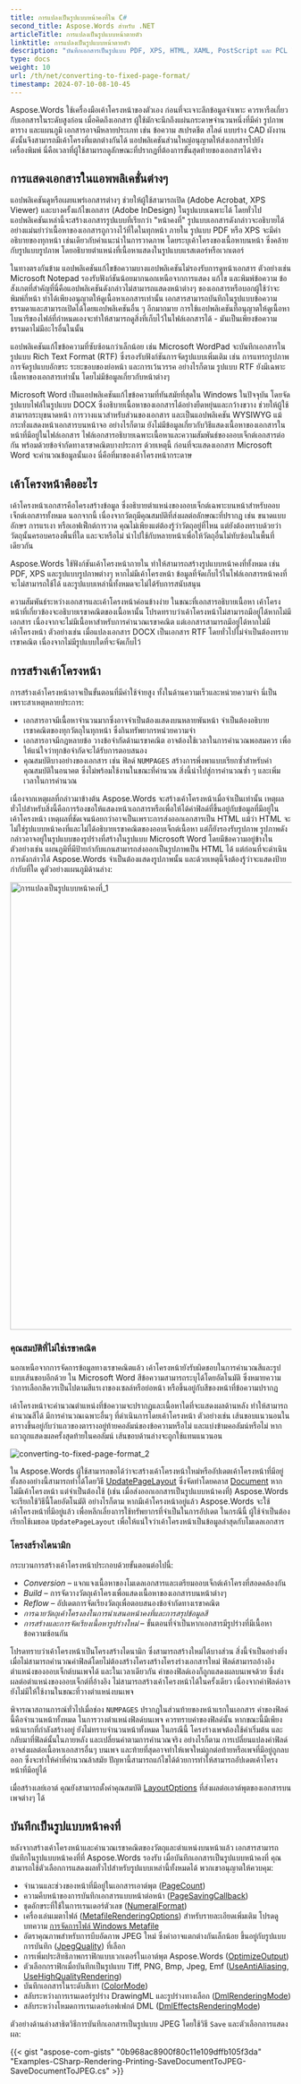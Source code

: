 ```yaml
---
title: การแปลงเป็นรูปแบบหน้าคงที่ใน C#
second_title: Aspose.Words สำหรับ .NET
articleTitle: การแปลงเป็นรูปแบบหน้าตายตัว
linktitle: การแปลงเป็นรูปแบบหน้าตายตัว
description: "บันทึกเอกสารเป็นรูปแบบ PDF, XPS, HTML, XAML, PostScript และ PCL โดยใช้ C#"
type: docs
weight: 10
url: /th/net/converting-to-fixed-page-format/
timestamp: 2024-07-10-08-10-45
---
```


Aspose.Words ใช้เครื่องมือเค้าโครงหน้าของตัวเอง ก่อนที่จะเจาะลึกข้อมูลจำเพาะ ควรหารือเกี่ยวกับเอกสารในระดับสูงก่อน เมื่อคิดถึงเอกสาร ผู้ใช้มักจะนึกถึงแผ่นกระดาษจำนวนหนึ่งที่มีคำ รูปภาพ ตาราง และแผนภูมิ เอกสารอาจมีหลายประเภท เช่น ข้อความ สเปรดชีต สไลด์ แบบร่าง CAD ผังงาน ดังนั้นจึงสามารถมีเค้าโครงที่แตกต่างกันได้ แอปพลิเคชันส่วนใหญ่อนุญาตให้ส่งเอกสารไปยังเครื่องพิมพ์ นี่คือเวลาที่ผู้ใช้สามารถดูลักษณะที่ปรากฏที่ต้องการขั้นสุดท้ายของเอกสารได้จริง

## การแสดงเอกสารในแอพพลิเคชั่นต่างๆ

แอปพลิเคชันดูหรือเผยแพร่เอกสารต่างๆ ช่วยให้ผู้ใช้สามารถเปิด (Adobe Acrobat, XPS Viewer) และบางครั้งแก้ไขเอกสาร (Adobe InDesign) ในรูปแบบเฉพาะได้ โดยทั่วไปแอปพลิเคชันเหล่านี้จะสร้างเอกสารรูปแบบที่เรียกว่า "หน้าคงที่" รูปแบบเอกสารดังกล่าวจะอธิบายได้อย่างแม่นยำว่าเนื้อหาของเอกสารถูกวางไว้ที่ใดในทุกหน้า ภายใน รูปแบบ PDF หรือ XPS จะมีคำอธิบายของทุกหน้า เช่นเดียวกับคำแนะนำในการวาดภาพ โดยระบุเค้าโครงของเนื้อหาบนหน้า ซึ่งคล้ายกับรูปแบบรูปภาพ โดยอธิบายตำแหน่งที่เนื้อหาแสดงในรูปแบบแรสเตอร์หรือเวกเตอร์

ในทางตรงกันข้าม แอปพลิเคชันแก้ไขข้อความบางแอปพลิเคชันไม่รองรับการดูหน้าเอกสาร ตัวอย่างเช่น Microsoft Notepad รองรับฟังก์ชันน้อยมากนอกเหนือจากการแสดง แก้ไข และพิมพ์ข้อความ ข้อสังเกตที่สำคัญที่นี่คือแอปพลิเคชันดังกล่าวไม่สามารถแสดงหน้าต่างๆ ของเอกสารหรือบอกผู้ใช้ว่าจะพิมพ์กี่หน้า ทำได้เพียงอนุญาตให้ดูเนื้อหาเอกสารเท่านั้น เอกสารสามารถบันทึกในรูปแบบข้อความธรรมดาและสามารถเปิดได้โดยแอปพลิเคชันอื่น ๆ อีกมากมาย การใช้แอปพลิเคชันที่อนุญาตให้ดูเนื้อหาไบนารีของไฟล์ที่กำหนดเองจะทำให้สามารถดูสิ่งที่เก็บไว้ในไฟล์เอกสารได้ - มันเป็นเพียงข้อความธรรมดาไม่มีอะไรอื่นในนั้น

แอปพลิเคชันแก้ไขข้อความที่ซับซ้อนกว่าเล็กน้อย เช่น Microsoft WordPad จะบันทึกเอกสารในรูปแบบ Rich Text Format (RTF) ซึ่งรองรับฟังก์ชันการจัดรูปแบบเพิ่มเติม เช่น การแทรกรูปภาพ การจัดรูปแบบอักขระ ระยะขอบของย่อหน้า และการเว้นวรรค อย่างไรก็ตาม รูปแบบ RTF ยังมีเฉพาะเนื้อหาของเอกสารเท่านั้น โดยไม่มีข้อมูลเกี่ยวกับหน้าต่างๆ

Microsoft Word เป็นแอปพลิเคชันแก้ไขข้อความที่ทันสมัยที่สุดใน Windows ในปัจจุบัน โดยจัดรูปแบบไฟล์ในรูปแบบ DOCX ซึ่งอธิบายเนื้อหาของเอกสารได้อย่างยืดหยุ่นและกว้างขวาง ช่วยให้ผู้ใช้สามารถระบุขนาดหน้า การวางแนวสำหรับส่วนของเอกสาร และเป็นแอปพลิเคชัน WYSIWYG แม้กระทั่งแสดงหน้าเอกสารบนหน้าจอ อย่างไรก็ตาม ยังไม่มีข้อมูลเกี่ยวกับวิธีแสดงเนื้อหาของเอกสารในหน้าที่มีอยู่ในไฟล์เอกสาร ไฟล์เอกสารอธิบายเฉพาะเนื้อหาและความสัมพันธ์ของออบเจ็กต์เอกสารต่อกัน พร้อมด้วยข้อจำกัดทางเรขาคณิตบางประการ ด้วยเหตุนี้ ก่อนที่จะแสดงเอกสาร Microsoft Word จะคำนวณข้อมูลนั้นเอง นี่คือที่มาของเค้าโครงหน้ากระดาษ

## เค้าโครงหน้าคืออะไร

เค้าโครงหน้าเอกสารคือโครงสร้างข้อมูล ซึ่งอธิบายตำแหน่งของออบเจ็กต์เฉพาะบนหน้าสำหรับออบเจ็กต์เอกสารทั้งหมด นอกจากนี้ เนื่องจากวัตถุมีคุณสมบัติที่ส่งผลต่อลักษณะที่ปรากฏ เช่น ขนาดแบบอักษร การแรเงา หรือเอฟเฟ็กต์การวาด คุณไม่เพียงแต่ต้องรู้ว่าวัตถุอยู่ที่ไหน แต่ยังต้องทราบด้วยว่าวัตถุนั้นครอบครองพื้นที่ใด และจะหรือไม่ นำไปใช้กับหลายหน้าเพื่อให้วัตถุอื่นไม่ทับซ้อนในพื้นที่เดียวกัน

Aspose.Words ใช้ฟังก์ชันเค้าโครงหน้าภายใน ทำให้สามารถสร้างรูปแบบหน้าคงที่ทั้งหมด เช่น PDF, XPS และรูปแบบรูปภาพต่างๆ หากไม่มีเค้าโครงหน้า ข้อมูลที่จัดเก็บไว้ในไฟล์เอกสารหน้าคงที่จะไม่สามารถใช้ได้ และรูปแบบเหล่านี้ทั้งหมดจะไม่ได้รับการสนับสนุน

ความสัมพันธ์ระหว่างเอกสารและเค้าโครงหน้าค่อนข้างง่าย ในขณะที่เอกสารอธิบายเนื้อหา เค้าโครงหน้าที่เกี่ยวข้องจะอธิบายเรขาคณิตของเนื้อหานั้น โปรดทราบว่าเค้าโครงหน้าไม่สามารถมีอยู่ได้หากไม่มีเอกสาร เนื่องจากจะไม่มีเนื้อหาสำหรับการคำนวณเรขาคณิต แต่เอกสารสามารถมีอยู่ได้หากไม่มีเค้าโครงหน้า ตัวอย่างเช่น เมื่อแปลงเอกสาร DOCX เป็นเอกสาร RTF โดยทั่วไปไม่จำเป็นต้องทราบเรขาคณิต เนื่องจากไม่มีรูปแบบใดที่จะจัดเก็บไว้

## การสร้างเค้าโครงหน้า

การสร้างเค้าโครงหน้าอาจเป็นขั้นตอนที่มีค่าใช้จ่ายสูง ทั้งในด้านความเร็วและหน่วยความจำ นี่เป็นเพราะสาเหตุหลายประการ:

- เอกสารอาจมีเนื้อหาจำนวนมากซึ่งอาจจำเป็นต้องแสดงบนหลายพันหน้า จำเป็นต้องอธิบายเรขาคณิตของทุกวัตถุในทุกหน้า ซึ่งกินทรัพยากรหน่วยความจำ
- เอกสารอาจมีกฎหลายข้อ วางข้อจำกัดด้านเรขาคณิต อาจต้องใช้เวลาในการคำนวณพอสมควร เพื่อให้แน่ใจว่าทุกข้อจำกัดจะได้รับการตอบสนอง
- คุณสมบัติบางอย่างของเอกสาร เช่น ฟิลด์ `NUMPAGES` สร้างการพึ่งพาแบบเรียกซ้ำสำหรับค่าคุณสมบัติในอนาคต ซึ่งไม่พร้อมใช้งานในขณะที่คำนวณ สิ่งนี้นำไปสู่การคำนวณซ้ำ ๆ และเพิ่มเวลาในการคำนวณ

เนื่องจากเหตุผลที่กล่าวมาข้างต้น Aspose.Words จะสร้างเค้าโครงหน้าเมื่อจำเป็นเท่านั้น เหตุผลทั่วไปสำหรับสิ่งนี้คือการร้องขอให้แสดงหน้าเอกสารหรือเพื่อให้ได้ค่าฟิลด์ที่ขึ้นอยู่กับข้อมูลที่มีอยู่ในเค้าโครงหน้า เหตุผลที่ชัดเจนน้อยกว่าอาจเป็นเพราะการส่งออกเอกสารเป็น HTML แม้ว่า HTML จะไม่ใช่รูปแบบหน้าคงที่และไม่ได้อธิบายเรขาคณิตของออบเจ็กต์เนื้อหา แต่ก็ยังรองรับรูปภาพ รูปภาพดังกล่าวอาจอยู่ในรูปแบบของรูปร่างที่สร้างในรูปแบบ Microsoft Word โดยมีข้อความอยู่ข้างใน ตัวอย่างเช่น แผนภูมิที่มีป้ายกำกับแกนสามารถส่งออกเป็นรูปภาพเป็น HTML ได้ แต่ก่อนที่จะดำเนินการดังกล่าวได้ Aspose.Words จำเป็นต้องแสดงรูปภาพนั้น และด้วยเหตุนี้จึงต้องรู้ว่าจะแสดงป้ายกำกับที่ใด ดูตัวอย่างแผนภูมิด้านล่าง:

<img src="/words/net/converting-to-fixed-page-format/converting-to-fixed-page-format-1.png" alt="การแปลงเป็นรูปแบบหน้าคงที่_1" style="width:800px"/>

### คุณสมบัติที่ไม่ใช่เรขาคณิต

นอกเหนือจากการจัดการข้อมูลทางเรขาคณิตแล้ว เค้าโครงหน้ายังรับผิดชอบในการคำนวณสีและรูปแบบเส้นขอบอีกด้วย ใน Microsoft Word สีข้อความสามารถระบุได้โดยอัตโนมัติ ซึ่งหมายความว่าการเลือกสีควรเป็นไปตามสีแรเงาของเซลล์หรือย่อหน้า หรือขึ้นอยู่กับสีของหน้าที่ข้อความปรากฏ

เค้าโครงหน้าจะคำนวณตำแหน่งที่ข้อความจะปรากฏและเนื้อหาใดที่จะแสดงผลด้านหลัง ทำให้สามารถคำนวณสีได้ มีการคำนวณเฉพาะอื่นๆ ที่ดำเนินการโดยเค้าโครงหน้า ตัวอย่างเช่น เส้นขอบแนวนอนในตารางขึ้นอยู่กับว่าแถวของตารางอยู่ท้ายคอลัมน์ของข้อความหรือไม่ และแบ่งข้ามคอลัมน์หรือไม่ หากแถวถูกแสดงผลครั้งสุดท้ายในคอลัมน์ เส้นขอบด้านล่างจะถูกใช้แทนแนวนอน

![converting-to-fixed-page-format_2](/words/net/converting-to-fixed-page-format/converting-to-fixed-page-format-2.png)

ใน Aspose.Words ผู้ใช้สามารถขอได้ว่าจะสร้างเค้าโครงหน้าใหม่หรืออัปเดตเค้าโครงหน้าที่มีอยู่ ทั้งสองอย่างนี้สามารถทำได้โดยวิธี [UpdatePageLayout](https://reference.aspose.com/words/net/aspose.words/document/updatepagelayout/) ซึ่งจัดทำโดยคลาส [Document](https://reference.aspose.com/words/net/aspose.words/document/) หากไม่มีเค้าโครงหน้า แต่จำเป็นต้องใช้ (เช่น เมื่อส่งออกเอกสารเป็นรูปแบบหน้าคงที่) Aspose.Words จะเรียกใช้วิธีนี้โดยอัตโนมัติ อย่างไรก็ตาม หากมีเค้าโครงหน้าอยู่แล้ว Aspose.Words จะใช้เค้าโครงหน้าที่มีอยู่แล้ว เพื่อหลีกเลี่ยงการใช้ทรัพยากรที่จำเป็นในการอัปเดต ในกรณีนี้ ผู้ใช้จำเป็นต้องเรียกใช้เมธอด `UpdatePageLayout` เพื่อให้แน่ใจว่าเค้าโครงหน้าเป็นข้อมูลล่าสุดกับโมเดลเอกสาร

### โครงสร้างไดนามิก

กระบวนการสร้างเค้าโครงหน้าประกอบด้วยขั้นตอนต่อไปนี้:

- *Conversion* – แจกแจงเนื้อหาของโมเดลเอกสารและเตรียมออบเจ็กต์เค้าโครงที่สอดคล้องกัน
- *Build* – การจัดวางวัตถุเค้าโครงเพื่อแสดงเนื้อหาของเอกสารบนหน้าต่างๆ
- *Reflow* – อัปเดตการจัดเรียงวัตถุเพื่อตอบสนองข้อจำกัดทางเรขาคณิต
- *การฉายวัตถุเค้าโครงลงในการนำเสนอหน้าคงที่และการสรุปข้อมูลสี*
- *การสร้างและการจัดเรียงเนื้อหารูปร่างใหม่* – ขั้นตอนที่จำเป็นหากเอกสารมีรูปร่างที่มีเนื้อหาข้อความซ้อนกัน

โปรดทราบว่าเค้าโครงหน้าเป็นโครงสร้างไดนามิก ซึ่งสามารถสร้างใหม่ได้บางส่วน สิ่งนี้จำเป็นอย่างยิ่งเมื่อไม่สามารถคำนวณค่าฟิลด์โดยไม่ต้องสร้างโครงสร้างโครงร่างเอกสารใหม่ ฟิลด์สามารถอ้างอิงตำแหน่งของออบเจ็กต์บนเพจได้ และในเวลาเดียวกัน ค่าของฟิลด์เองก็ถูกแสดงผลบนเพจด้วย ซึ่งส่งผลต่อตำแหน่งของออบเจ็กต์ที่อ้างอิง ไม่สามารถสร้างเค้าโครงหน้าได้ในครั้งเดียว เนื่องจากค่าฟิลด์อาจยังไม่มีให้ใช้งานในขณะที่วางตำแหน่งบนเพจ

พิจารณาสถานการณ์ทั่วไปเมื่อช่อง `NUMPAGES` ปรากฏในส่วนท้ายของหน้าแรกในเอกสาร ค่าของฟิลด์นี้คือจำนวนหน้าทั้งหมด ในการวางตำแหน่งฟิลด์บนเพจ ควรทราบค่าของฟิลด์นั้น หากขณะนี้มีเพียงหน้าแรกที่กำลังสร้างอยู่ ยังไม่ทราบจำนวนหน้าทั้งหมด ในกรณีนี้ โครงร่างเพจต้องใช้ค่าเริ่มต้น และกลับมาที่ฟิลด์นั้นในภายหลัง และเปลี่ยนค่าตามการคำนวณจริง อย่างไรก็ตาม การเปลี่ยนแปลงค่าฟิลด์อาจส่งผลต่อเนื้อหาเอกสารอื่นๆ บนเพจ และท้ายที่สุดอาจทำให้เพจใหม่ถูกต่อท้ายหรือเพจที่มีอยู่ถูกลบออก ซึ่งจะทำให้ค่าที่คำนวณล้าสมัย ปัญหานี้สามารถแก้ไขได้ด้วยการทำให้สามารถอัปเดตเค้าโครงหน้าที่มีอยู่ได้

เมื่อสร้างเลย์เอาต์ คุณยังสามารถตั้งค่าคุณสมบัติ [LayoutOptions](https://reference.aspose.com/words/net/aspose.words.layout/layoutoptions/) ที่ส่งผลต่อเอาต์พุตของเอกสารบนเพจต่างๆ ได้

## บันทึกเป็นรูปแบบหน้าคงที่

หลังจากสร้างเค้าโครงหน้าและคำนวณเรขาคณิตของวัตถุและตำแหน่งบนหน้าแล้ว เอกสารสามารถบันทึกในรูปแบบหน้าคงที่ที่ Aspose.Words รองรับ เมื่อบันทึกเอกสารเป็นรูปแบบหน้าคงที่ คุณสามารถใช้ตัวเลือกการแสดงผลทั่วไปสำหรับรูปแบบเหล่านี้ทั้งหมดได้ พวกเขาอนุญาตให้ควบคุม:

- จำนวนและช่วงของหน้าที่มีอยู่ในเอกสารเอาต์พุต ([PageCount](https://reference.aspose.com/words/net/aspose.words/document/pagecount/))
- ความคืบหน้าของการบันทึกเอกสารแบบหน้าต่อหน้า ([PageSavingCallback](https://reference.aspose.com/words/net/aspose.words.saving/fixedpagesaveoptions/pagesavingcallback/))
- ชุดอักขระที่ใช้ในการเรนเดอร์ตัวเลข ([NumeralFormat](https://reference.aspose.com/words/net/aspose.words.saving/fixedpagesaveoptions/numeralformat/))
- เครื่องเล่นเมตาไฟล์ ([MetafileRenderingOptions](https://reference.aspose.com/words/net/aspose.words.saving/fixedpagesaveoptions/metafilerenderingoptions/)) สำหรับรายละเอียดเพิ่มเติม โปรดดูบทความ [การจัดการไฟล์ Windows Metafile](/words/th/net/handling-windows-metafiles/)
- อัตราคุณภาพสำหรับการบีบอัดภาพ JPEG ใหม่ ซึ่งค่าอาจแตกต่างกันเล็กน้อย ขึ้นอยู่กับรูปแบบการบันทึก ([JpegQuality](https://reference.aspose.com/words/net/aspose.words.saving/fixedpagesaveoptions/jpegquality/)) ที่เลือก
- การเพิ่มประสิทธิภาพกราฟิกแบบเวกเตอร์ในเอาต์พุต Aspose.Words ([OptimizeOutput](https://reference.aspose.com/words/net/aspose.words.saving/fixedpagesaveoptions/optimizeoutput/))
- ตัวเลือกกราฟิกเมื่อบันทึกเป็นรูปแบบ Tiff, PNG, Bmp, Jpeg, Emf ([UseAntiAliasing](https://reference.aspose.com/words/net/aspose.words.saving/saveoptions/useantialiasing/), [UseHighQualityRendering](https://reference.aspose.com/words/net/aspose.words.saving/saveoptions/usehighqualityrendering/))
- บันทึกเอกสารในระดับสีเทา ([ColorMode](https://reference.aspose.com/words/net/aspose.words.saving/fixedpagesaveoptions/colormode/))
- สลับระหว่างการเรนเดอร์รูปร่าง DrawingML และรูปร่างทางเลือก ([DmlRenderingMode](https://reference.aspose.com/words/net/aspose.words.saving/saveoptions/dmlrenderingmode/))
- สลับระหว่างโหมดการเรนเดอร์เอฟเฟกต์ DML ([DmlEffectsRenderingMode](https://reference.aspose.com/words/net/aspose.words.saving/saveoptions/dmleffectsrenderingmode/))

ตัวอย่างด้านล่างสาธิตวิธีการบันทึกเอกสารเป็นรูปแบบ JPEG โดยใช้วิธี `Save` และตัวเลือกการแสดงผล:

{{< gist "aspose-com-gists" "0b968ac8900f80c11e109dffb105f3da" "Examples-CSharp-Rendering-Printing-SaveDocumentToJPEG-SaveDocumentToJPEG.cs" >}}
